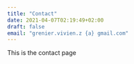 ```yaml
---
title: "Contact"
date: 2021-04-07T02:19:49+02:00
draft: false
email: "grenier.vivien.z {a} gmail.com"
---
```


This is the contact page